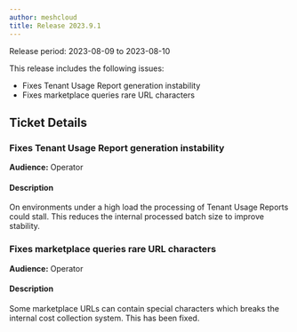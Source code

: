 ```yaml
---
author: meshcloud
title: Release 2023.9.1
---
```


Release period: 2023-08-09 to 2023-08-10

This release includes the following issues:
* Fixes Tenant Usage Report generation instability
* Fixes marketplace queries rare URL characters
<!--truncate-->

## Ticket Details
### Fixes Tenant Usage Report generation instability
**Audience:** Operator


#### Description
On environments under a high load the processing of Tenant Usage Reports
could stall. This reduces the internal processed batch size to improve
stability.

### Fixes marketplace queries rare URL characters
**Audience:** Operator


#### Description
Some marketplace URLs can contain special characters which breaks the internal
cost collection system. This has been fixed.

